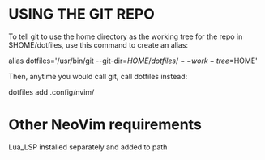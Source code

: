 # USING THE GIT REPO #

To tell git to use the home directory as the working tree for the repo in $HOME/dotfiles, use this command to create an alias:

alias dotfiles='/usr/bin/git --git-dir=$HOME/dotfiles/ --work-tree=$HOME'

Then, anytime you would call git, call dotfiles instead:

dotfiles add .config/nvim/

# Other NeoVim requirements #
Lua_LSP installed separately and added to path
